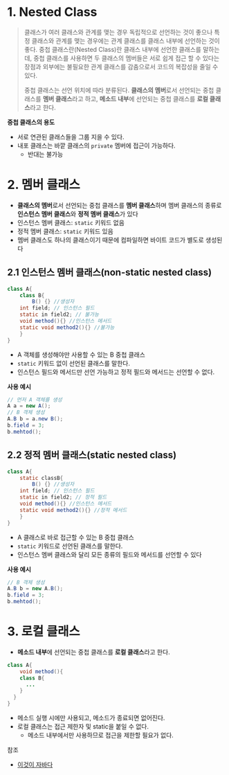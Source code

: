 # 1. Nested Class

> 클래스가 여러 클래스와 관계를 맺는 경우 독립적으로 선언하는 것이 좋으나 특정 클래스와 관계를 맺는 경우에는 관계 클래스를 클래스 내부에 선언하는 것이 좋다. 중첩 클래스란(Nested Class)란 클래스 내부에 선언한 클래스를 말하는데, 중첩 클래스를 사용하면 두 클래스의 멤버들은 서로 쉽게 접근 할 수 있다는 장점과 외부에는 불필요한 관계 클래스를 감춤으로서 코드의 복잡성을 줄일 수 있다.
>
> 중첩 클래스는 선언 위치에 따라 분류된다. **클래스의 멤버**로서 선언되는 중첩 클래스를 **멤버 클래스**라고 하고, **메소드 내부**에 선언되는 중첩 클래스를 **로컬 클래스**라고 한다.



**중첩 클래스의 용도**

* 서로 연관된 클래스들을 그룹 지을 수 있다.
* 내포 클래스는 바깥 클래스의 `private` 멤버에 접근이 가능하다.
  * 반대는 불가능



# 2. 멤버 클래스

* **클래스의 멤버**로서 선언되는 중첩 클래스를 **멤버 클래스**하며 멤버 클래스의 종류로 **인스턴스 멤버 클래스**와 **정적 멤버 클래스**가 있다
* 인스턴스 멤버 클래스: `static` 키워드 없음
* 정적 멤버 클래스: `static` 키워드 있음
* 멤버 클래스도 하나의 클래스이기 때문에 컴파일하면 바이트 코드가 별도로 생성된다



## 2.1 인스턴스 멤버 클래스(non-static nested class)

```java
class A{
	class B{
		B() {} //생성자
    int field; // 인스턴스 필드
    static in field2; // 불가능
    void method(){} //인스턴스 메서드
    static void method2(){} //불가능
	}
}
```

* A 객체를 생성해야만 사용할 수 있는 B 중첩 클래스
* `static` 키워드 없이 선언된 클래스를 말한다.
* 인스턴스 필드와 메서드만 선언 가능하고 정적 필드와 메서드는 선언할 수 없다.

**사용 예시**

```java
// 먼저 A 객체를 생성
A a = new A();
// B 객체 생성
A.B b = a.new B();
b.field = 3;
b.mehtod();
```



## 2.2 정적 멤버 클래스(static nested class)

```java
class A{
	static classB{
		B() {} //생성자
    int field; // 인스턴스 필드
    static in field2; // 정적 필드
    void method(){} //인스턴스 메서드
    static void method2(){} //정적 메서드
	}
}
```

* A 클래스로 바로 접근할 수 있는 B 중첩 클래스
* `static` 키워드로 선언된 클래스를 말한다.
* 인스턴스 멤버 클래스와 달리 모든 종류의 필드와 메서드를 선언할 수 있다

**사용 예시**

```java
// B 객체 생성
A.B b = new A.B();
b.field = 3;
b.mehtod();
```



# 3. 로컬 클래스

* **메소드 내부**에 선언되는 중첩 클래스를 **로컬 클래스**라고 한다.

```java
class A{
	void method(){
    class B{
      ...
    }
  }
}
```

* 메소드 실행 시에만 사용되고, 메소드가 종료되면 없어진다.
* 로컬 클래스는 접근 제한자 및 static을 붙일 수 없다.
  * 메소드 내부에서만 사용하므로 접근을 제한할 필요가 없다.



참조

* [이것이 자바다](http://www.kyobobook.co.kr/product/detailViewKor.laf?mallGb=KOR&ejkGb=KOR&barcode=9788968481475)